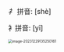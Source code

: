 *礻* 拼音: [shè]

衤拼音: [yī]

<img src="/Users/ruichengm/knowledge_repository/fivePenLearning/3.字根/4.捺区/a.assets//image-20231229135250161.png" alt="image-20231229135250161" style="zoom:50%;" />


